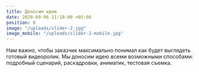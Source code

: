 ```yaml
---
title: Доносим идею
date: 2020-09-06 11:18:00 +05:00
position: 0
image: "/uploads/slider-2.jpg"
image_mobile: "/uploads/slider-2-mobile.jpg"
---
```


Нам важно, чтобы заказчик максимально понимал как будет выглядеть готовый видеоролик. 
Мы доносим идею всеми возможными способами: подробный сценарий, раскадровки, аниматик, тестовая съемка.